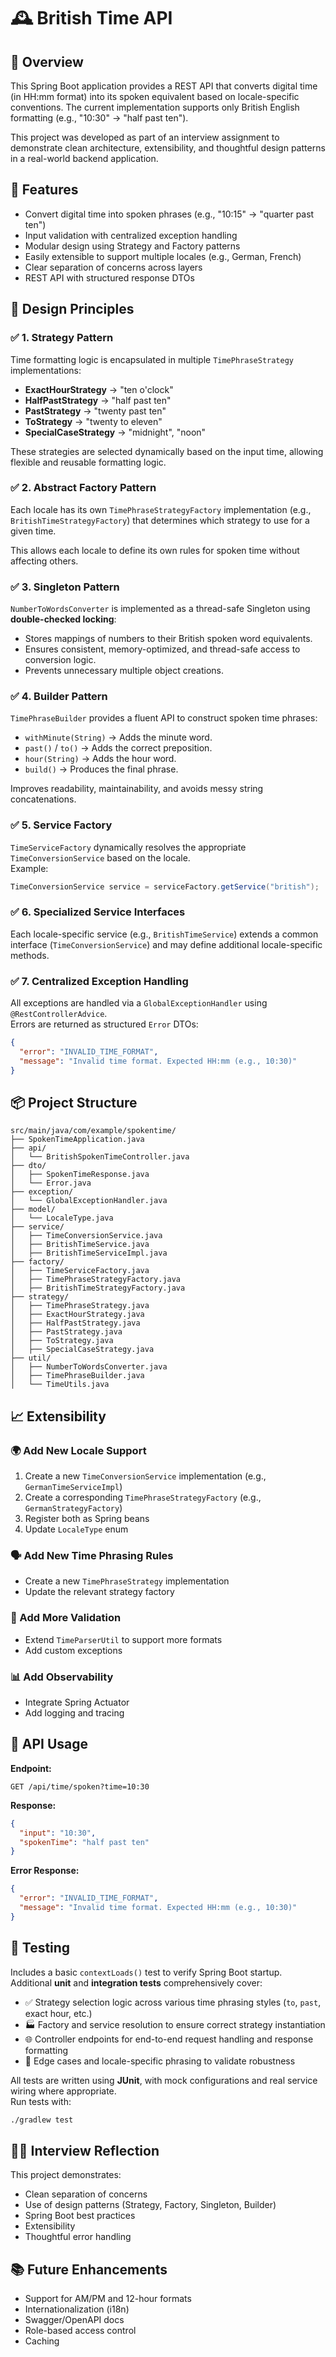 # 🕰️ British Time API

## 📌 Overview
This Spring Boot application provides a REST API that converts digital time (in HH:mm format) into its spoken equivalent based on locale-specific conventions. The current implementation supports only British English formatting (e.g., "10:30" → "half past ten").

This project was developed as part of an interview assignment to demonstrate clean architecture, extensibility, and thoughtful design patterns in a real-world backend application.

## 🚀 Features
- Convert digital time into spoken phrases (e.g., "10:15" → "quarter past ten")
- Input validation with centralized exception handling
- Modular design using Strategy and Factory patterns
- Easily extensible to support multiple locales (e.g., German, French)
- Clear separation of concerns across layers
- REST API with structured response DTOs

## 🧠 Design Principles

### ✅ 1. Strategy Pattern
Time formatting logic is encapsulated in multiple `TimePhraseStrategy` implementations:
- **ExactHourStrategy** → "ten o'clock"
- **HalfPastStrategy** → "half past ten"
- **PastStrategy** → "twenty past ten"
- **ToStrategy** → "twenty to eleven"
- **SpecialCaseStrategy** → "midnight", "noon"

These strategies are selected dynamically based on the input time, allowing flexible and reusable formatting logic.

### ✅ 2. Abstract Factory Pattern
Each locale has its own `TimePhraseStrategyFactory` implementation (e.g., `BritishTimeStrategyFactory`) that determines which strategy to use for a given time.

This allows each locale to define its own rules for spoken time without affecting others.

### ✅ **3. Singleton Pattern**
`NumberToWordsConverter` is implemented as a thread-safe Singleton using **double-checked locking**:

- Stores mappings of numbers to their British spoken word equivalents.
- Ensures consistent, memory-optimized, and thread-safe access to conversion logic.
- Prevents unnecessary multiple object creations.

### ✅ **4. Builder Pattern**
`TimePhraseBuilder` provides a fluent API to construct spoken time phrases:

- `withMinute(String)` → Adds the minute word.
- `past()` / `to()` → Adds the correct preposition.
- `hour(String)` → Adds the hour word.
- `build()` → Produces the final phrase.

Improves readability, maintainability, and avoids messy string concatenations.

### ✅ 5. Service Factory
`TimeServiceFactory` dynamically resolves the appropriate `TimeConversionService` based on the locale.  
Example:
```java
TimeConversionService service = serviceFactory.getService("british");
```

### ✅ 6. Specialized Service Interfaces
Each locale-specific service (e.g., `BritishTimeService`) extends a common interface (`TimeConversionService`) and may define additional locale-specific methods.

### ✅ 7. Centralized Exception Handling
All exceptions are handled via a `GlobalExceptionHandler` using `@RestControllerAdvice`.  
Errors are returned as structured `Error` DTOs:
```json
{
  "error": "INVALID_TIME_FORMAT",
  "message": "Invalid time format. Expected HH:mm (e.g., 10:30)"
}
```

## 📦 Project Structure
```
src/main/java/com/example/spokentime/
├── SpokenTimeApplication.java
├── api/
│   └── BritishSpokenTimeController.java
├── dto/
│   ├── SpokenTimeResponse.java
│   └── Error.java
├── exception/
│   └── GlobalExceptionHandler.java
├── model/
│   └── LocaleType.java
├── service/
│   ├── TimeConversionService.java
│   ├── BritishTimeService.java
│   ├── BritishTimeServiceImpl.java
├── factory/
│   ├── TimeServiceFactory.java
│   ├── TimePhraseStrategyFactory.java
│   ├── BritishTimeStrategyFactory.java
├── strategy/
│   ├── TimePhraseStrategy.java
│   ├── ExactHourStrategy.java
│   ├── HalfPastStrategy.java
│   ├── PastStrategy.java
│   ├── ToStrategy.java
│   ├── SpecialCaseStrategy.java
├── util/
│   ├── NumberToWordsConverter.java
│   ├── TimePhraseBuilder.java
│   └── TimeUtils.java
```

## 📈 Extensibility

### 🌍 Add New Locale Support
1. Create a new `TimeConversionService` implementation (e.g., `GermanTimeServiceImpl`)
2. Create a corresponding `TimePhraseStrategyFactory` (e.g., `GermanStrategyFactory`)
3. Register both as Spring beans
4. Update `LocaleType` enum

### 🗣️ Add New Time Phrasing Rules
- Create a new `TimePhraseStrategy` implementation
- Update the relevant strategy factory

### 🧪 Add More Validation
- Extend `TimeParserUtil` to support more formats
- Add custom exceptions

### 📊 Add Observability
- Integrate Spring Actuator
- Add logging and tracing

## 📲 API Usage

**Endpoint:**
```
GET /api/time/spoken?time=10:30
```
**Response:**
```json
{
  "input": "10:30",
  "spokenTime": "half past ten"
}
```
**Error Response:**
```json
{
  "error": "INVALID_TIME_FORMAT",
  "message": "Invalid time format. Expected HH:mm (e.g., 10:30)"
}
```

## 🧪 Testing

Includes a basic `contextLoads()` test to verify Spring Boot startup.  
Additional **unit** and **integration tests** comprehensively cover:

- ✅ Strategy selection logic across various time phrasing styles (`to`, `past`, exact hour, etc.)
- 🏭 Factory and service resolution to ensure correct strategy instantiation
- 🌐 Controller endpoints for end-to-end request handling and response formatting
- 🧪 Edge cases and locale-specific phrasing to validate robustness

All tests are written using **JUnit**, with mock configurations and real service wiring where appropriate.  
Run tests with:

```bash
./gradlew test
```


## 🧑‍💻 Interview Reflection
This project demonstrates:
- Clean separation of concerns
- Use of design patterns (Strategy, Factory, Singleton, Builder)
- Spring Boot best practices
- Extensibility
- Thoughtful error handling

## 📚 Future Enhancements
- Support for AM/PM and 12-hour formats
- Internationalization (i18n)
- Swagger/OpenAPI docs
- Role-based access control
- Caching